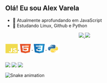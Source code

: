 ## Olá! Eu sou Alex Varela


- 🔭 Atualmente aprofundando em JavaScript
- 🌱 Estudando Linux, Github e Python

<div align="center">
  <a href="https://github.com/azvarela">
  <img height="180em" src="https://github-readme-stats.vercel.app/api?username=azvarela&show_icons=true&theme=tokyonight&include_all_commits=true&count_private=true"/>
  <img height="180em" src="https://github-readme-stats.vercel.app/api/top-langs/?username=azvarela&layout=compact&langs_count=7&theme=tokyonight"/>
</div>
<div style="display: inline_block"><br>
  <img align="center" alt="Alex-Js" height="30" width="40" src="https://raw.githubusercontent.com/devicons/devicon/master/icons/javascript/javascript-plain.svg">
  <img align="center" alt="Alex-HTML" height="30" width="40" src="https://raw.githubusercontent.com/devicons/devicon/master/icons/html5/html5-original.svg">
  <img align="center" alt="Alex-CSS" height="30" width="40" src="https://raw.githubusercontent.com/devicons/devicon/master/icons/css3/css3-original.svg">
  <img align="center" alt="Alex-Python" height="30" width="40" src="https://raw.githubusercontent.com/devicons/devicon/master/icons/python/python-original.svg">
</div>
  
  ##
  
  <div> 
  <a href="https://instagram.com/azvarela" target="_blank"><img src="https://img.shields.io/badge/-Instagram-%23E4405F?style=for-the-badge&logo=instagram&logoColor=white" target="_blank"></a>
  <a href = "mailto:a.zvarela@yahoo.com.br"><img src="https://img.shields.io/badge/-YahooMail-330F63?style=for-the-badge&logo=yahoo&logoColor=white" target="_blank"></a>
  <a href="https://www.linkedin.com/in/azvarela-8534a767" target="_blank"><img src="https://img.shields.io/badge/-LinkedIn-%230077B5?style=for-the-badge&logo=linkedin&logoColor=white" target="_blank"></a> 
 
  ![Snake animation](https://github.com/azvarela/azvarela/blob/output/github-contribution-grid-snake.svg)
 
</div>
